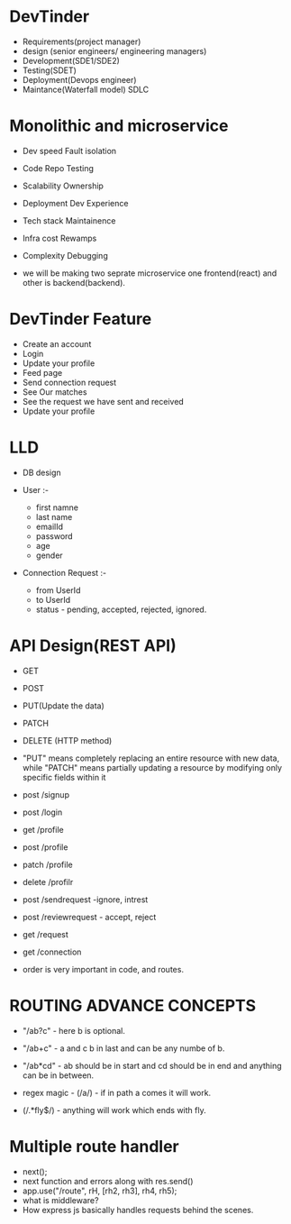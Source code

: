 # DevTinder
- Requirements(project manager)
- design (senior engineers/ engineering managers)
- Development(SDE1/SDE2)
- Testing(SDET)
- Deployment(Devops engineer)
- Maintance(Waterfall model) SDLC

# Monolithic and microservice
- Dev speed      Fault isolation
- Code Repo      Testing
- Scalability    Ownership
- Deployment     Dev Experience
- Tech stack     Maintainence
- Infra cost     Rewamps
- Complexity     Debugging

- we will be making two seprate microservice one frontend(react) and other is backend(backend).

# DevTinder Feature
- Create an account
- Login
- Update your profile
- Feed page
- Send connection request
- See Our matches
- See the request we have sent and received
- Update your profile

# LLD
- DB design
- User :-
  - first namne
  - last name
  - emailId
  - password
  - age
  - gender

- Connection Request :-
  - from UserId
  - to UserId
  - status - pending, accepted, rejected, ignored.

# API Design(REST API)
- GET
- POST
- PUT(Update the data)
- PATCH
- DELETE (HTTP method)
- "PUT" means completely replacing an entire resource with new  data, while "PATCH" means partially updating a resource by modifying only specific fields within it

- post /signup
- post /login
- get /profile
- post /profile
- patch /profile
- delete /profilr
- post /sendrequest -ignore, intrest
- post /reviewrequest - accept, reject
- get /request
- get /connection 
- order is very important in code, and routes.

# ROUTING ADVANCE CONCEPTS
- "/ab?c" - here b is optional.
- "/ab+c" - a and c b in last and can be any numbe of b.
- "/ab*cd" - ab should be in start and cd should be in end and anything can be in between.

- regex magic - (/a/) - if in path a comes it will work.
- (/.*fly$/) - anything will work which ends with fly.

# Multiple route handler
- next();
- next function and errors along with res.send()
- app.use("/route", rH, [rh2, rh3], rh4, rh5);
- what is middleware?
- How express js basically handles requests behind the scenes.


